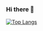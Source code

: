 ### Hi there 👋

[![Top Langs](https://github-readme-stats.vercel.app/api/top-langs/?username=luke-hanwook&layout=compact)](https://github.com/anuraghazra/github-readme-stats)

<!--
**luke-hanwook/luke-hanwook** is a ✨ _special_ ✨ repository because its `README.md` (this file) appears on your GitHub profile.

Here are some ideas to get you started:

- 🔭 I’m currently working on ...
- 🌱 I’m currently learning ...
- 👯 I’m looking to collaborate on ...
- 🤔 I’m looking for help with ...
- 💬 Ask me about ...
- 📫 How to reach me: ...
- 😄 Pronouns: ...
- ⚡ Fun fact: ...
-->
